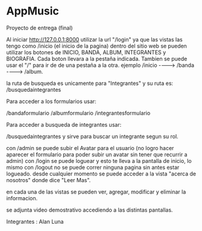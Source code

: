 # AppMusic
Proyecto de entrega (final)


Al iniciar http://127.0.0.1:8000 utilizar la url "/login" ya que las vistas las tengo como /inicio (el inicio de la pagina)
dentro del sitio web se pueden utilizar los botones de INICIO, BANDA, ALBUM, INTEGRANTES y BIOGRAFIA. Cada boton llevara a la pestaña indicada. Tambien se puede usar el "/" para ir de de una pestaña a la otra. ejemplo /inicio ----> /banda ----> /album.

la ruta de busqueda es unicamente para "Integrantes" y su ruta es: /busquedaintegrantes

Para acceder a los formularios usar:

/bandaformulario
/albumformulario
/integrantesformulario

Para acceder a busqueda de integrantes usar:

/busquedaintegrantes y sirve para buscar un integrante segun su rol.

con /admin se puede subir el Avatar para el usuario (no logro hacer aparecer el formulario para poder subir un avatar sin tener que recurrir a admin)
con /login se puede loguear y esto te lleva a la pantalla de inicio, lo mismo con /logout
no se puede correr ninguna pagina sin antes estar logueado.
desde cualquier momento se puede acceder a la vista "acerca de nosotros" donde dice "Leer Mas". 

en cada una de las vistas se pueden ver, agregar, modificar y eliminar la informacion.

se adjunta video demostrativo accediendo a las distintas pantallas.



Integrantes : Alan Luna
